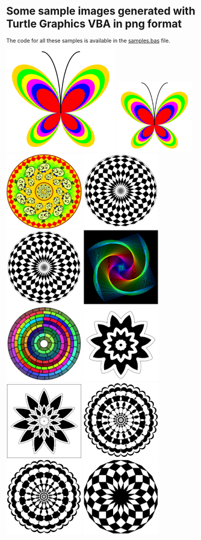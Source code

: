 # Some sample images generated with Turtle Graphics VBA in png format

The code for all these samples is available in the [samples.bas](https://github.com/fizban99/TurtleGraphicsVBA/blob/main/src/TurtleGraphicsCanvas/Samples.bas) file.

![Butterfly](./butterfly.png?raw=true)
<img src="butterfly.png" width="200"/>
<img src="chussy_mandala.png" width="200"/>
<img src="circle-checkered.png" width="200"/>
<img src="circle-checkered2.png" width="200"/>
<img src="colored-polyspiral.png" width="200"/>
<img src="concentric.png" width="200"/>
<img src="flower-fat.png" width="200"/>
<img src="flower-fat2.png" width="200"/>
<img src="flower-pattern-1.png" width="200"/>
<img src="flower-pattern-2.png" width="200"/>
<img src="flower-pattern-3.png" width="200"/>



